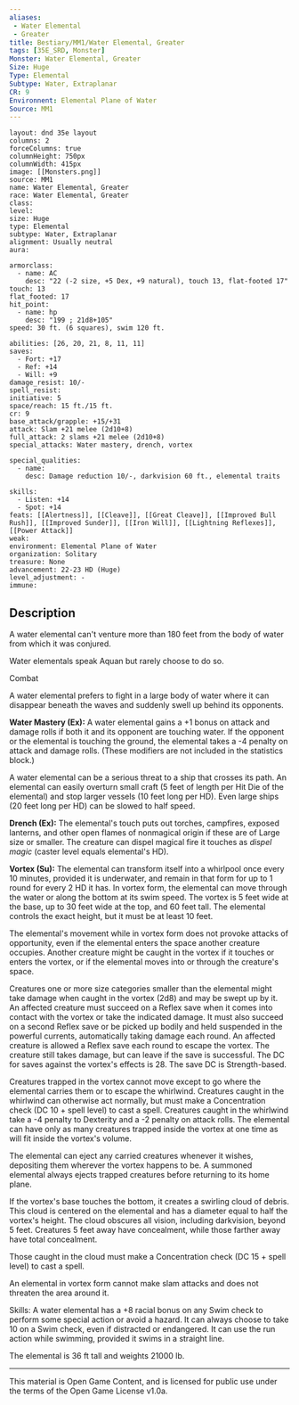 ```yaml
---
aliases:
 - Water Elemental
 - Greater
title: Bestiary/MM1/Water Elemental, Greater
tags: [35E_SRD, Monster]
Monster: Water Elemental, Greater
Size: Huge
Type: Elemental
Subtype: Water, Extraplanar
CR: 9
Environnent: Elemental Plane of Water
Source: MM1
---
```


```statblock
layout: dnd 35e layout
columns: 2
forceColumns: true
columnHeight: 750px
columnWidth: 415px
image: [[Monsters.png]]
source: MM1
name: Water Elemental, Greater
race: Water Elemental, Greater
class: 
level: 
size: Huge
type: Elemental
subtype: Water, Extraplanar
alignment: Usually neutral
aura: 

armorclass:
  - name: AC
    desc: "22 (-2 size, +5 Dex, +9 natural), touch 13, flat-footed 17"
touch: 13
flat_footed: 17
hit_point:
  - name: hp
    desc: "199 ; 21d8+105"
speed: 30 ft. (6 squares), swim 120 ft.

abilities: [26, 20, 21, 8, 11, 11]
saves:
  - Fort: +17
  - Ref: +14
  - Will: +9
damage_resist: 10/-
spell_resist: 
initiative: 5
space/reach: 15 ft./15 ft.
cr: 9
base_attack/grapple: +15/+31
attack: Slam +21 melee (2d10+8)
full_attack: 2 slams +21 melee (2d10+8)
special_attacks: Water mastery, drench, vortex

special_qualities:
  - name: 
    desc: Damage reduction 10/-, darkvision 60 ft., elemental traits

skills:
  - Listen: +14
  - Spot: +14
feats: [[Alertness]], [[Cleave]], [[Great Cleave]], [[Improved Bull Rush]], [[Improved Sunder]], [[Iron Will]], [[Lightning Reflexes]], [[Power Attack]]
weak: 
environment: Elemental Plane of Water
organization: Solitary
treasure: None
advancement: 22-23 HD (Huge)
level_adjustment: -
immune: 
```

## Description

<p>A water elemental can't venture more than 180 feet from the body of water from which it was conjured.</p>
<p>Water elementals speak Aquan but rarely choose to do so.</p>
<p>Combat</p>
<p>A water elemental prefers to fight in a large body of water where it can disappear beneath the waves and suddenly swell up behind its opponents.</p>
<p>
            <b>Water Mastery (Ex):</b> A water elemental gains a +1 bonus on attack and damage rolls if both it and its opponent are touching water. If the opponent or the elemental is touching the ground, the elemental takes a -4 penalty on attack and damage rolls. (These modifiers are not included in the statistics block.)</p>
<p>A water elemental can be a serious threat to a ship that crosses its path. An elemental can easily overturn small craft (5 feet of length per Hit Die of the elemental) and stop larger vessels (10 feet long per HD). Even large ships (20 feet long per HD) can be slowed to half speed.</p>
<p>
            <b>Drench (Ex):</b> The elemental's touch puts out torches, campfires, exposed lanterns, and other open flames of nonmagical origin if these are of Large size or smaller. The creature can dispel magical fire it touches as <i>dispel magic</i> (caster level equals elemental's HD).</p>
<p>
            <b>Vortex (Su):</b> The elemental can transform itself into a whirlpool once every 10 minutes, provided it is underwater, and remain in that form for up to 1 round for every 2 HD it has. In vortex form, the elemental can move through the water or along the bottom at its swim speed. The vortex is 5 feet wide at the base, up to 30 feet wide at the top, and 60 feet tall. The elemental controls the exact height, but it must be at least 10 feet.</p>
<p>The elemental's movement while in vortex form does not provoke attacks of opportunity, even if the elemental enters the space another creature occupies. Another creature might be caught in the vortex if it touches or enters the vortex, or if the elemental moves into or through the creature's space.</p>
<p>Creatures one or more size categories smaller than the elemental might take damage when caught in the vortex (2d8) and may be swept up by it. An affected creature must succeed on a Reflex save when it comes into contact with the vortex or take the indicated damage. It must also succeed on a second Reflex save or be picked up bodily and held suspended in the powerful currents, automatically taking damage each round. An affected creature is allowed a Reflex save each round to escape the vortex. The creature still takes damage, but can leave if the save is successful. The DC for saves against the vortex's effects is 28. The save DC is Strength-based.</p>
<p>Creatures trapped in the vortex cannot move except to go where the elemental carries them or to escape the whirlwind. Creatures caught in the whirlwind can otherwise act normally, but must make a Concentration check (DC 10 + spell level) to cast a spell. Creatures caught in the whirlwind take a -4 penalty to Dexterity and a -2 penalty on attack rolls. The elemental can have only as many creatures trapped inside the vortex at one time as will fit inside the vortex's volume.</p>
<p>The elemental can eject any carried creatures whenever it wishes, depositing them wherever the vortex happens to be. A summoned elemental always ejects trapped creatures before returning to its home plane.</p>
<p>If the vortex's base touches the bottom, it creates a swirling cloud of debris. This cloud is centered on the elemental and has a diameter equal to half the vortex's height. The cloud obscures all vision, including darkvision, beyond 5 feet. Creatures 5 feet away have concealment, while those farther away have total concealment.</p>
<p>Those caught in the cloud must make a Concentration check (DC 15 + spell level) to cast a spell.</p>
<p>An elemental in vortex form cannot make slam attacks and does not threaten the area around it.</p>
<p>Skills: A water elemental has a +8 racial bonus on any Swim check to perform some special action or avoid a hazard. It can always choose to take 10 on a Swim check, even if distracted or endangered. It can use the run action while swimming, provided it swims in a straight line.</p>
<p>The elemental is 36 ft tall and weights 21000 lb.</p>

---

This material is Open Game Content, and is licensed for public use under
the terms of the Open Game License v1.0a.
